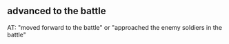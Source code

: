 ## advanced to the battle ##

AT: "moved forward to the battle" or "approached the enemy soldiers in the battle"